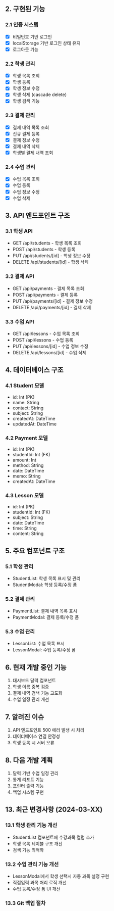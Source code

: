 ## 2. 구현된 기능

### 2.1 인증 시스템
- [x] 비밀번호 기반 로그인
- [x] localStorage 기반 로그인 상태 유지
- [x] 로그아웃 기능

### 2.2 학생 관리
- [x] 학생 목록 조회
- [x] 학생 등록
- [x] 학생 정보 수정
- [x] 학생 삭제 (cascade delete)
- [x] 학생 검색 기능

### 2.3 결제 관리
- [x] 결제 내역 목록 조회
- [x] 신규 결제 등록
- [x] 결제 정보 수정
- [x] 결제 내역 삭제
- [x] 학생별 결제 내역 조회

### 2.4 수업 관리
- [x] 수업 목록 조회
- [x] 수업 등록
- [x] 수업 정보 수정
- [x] 수업 삭제

## 3. API 엔드포인트 구조

### 3.1 학생 API
- GET /api/students - 학생 목록 조회
- POST /api/students - 학생 등록
- PUT /api/students/[id] - 학생 정보 수정
- DELETE /api/students/[id] - 학생 삭제

### 3.2 결제 API
- GET /api/payments - 결제 목록 조회
- POST /api/payments - 결제 등록
- PUT /api/payments/[id] - 결제 정보 수정
- DELETE /api/payments/[id] - 결제 삭제

### 3.3 수업 API
- GET /api/lessons - 수업 목록 조회
- POST /api/lessons - 수업 등록
- PUT /api/lessons/[id] - 수업 정보 수정
- DELETE /api/lessons/[id] - 수업 삭제

## 4. 데이터베이스 구조

### 4.1 Student 모델
- id: Int (PK)
- name: String
- contact: String
- subject: String
- createdAt: DateTime
- updatedAt: DateTime

### 4.2 Payment 모델
- id: Int (PK)
- studentId: Int (FK)
- amount: Int
- method: String
- date: DateTime
- memo: String
- createdAt: DateTime

### 4.3 Lesson 모델
- id: Int (PK)
- studentId: Int (FK)
- subject: String
- date: DateTime
- time: String
- content: String

## 5. 주요 컴포넌트 구조
### 5.1 학생 관리
- StudentList: 학생 목록 표시 및 관리
- StudentModal: 학생 등록/수정 폼

### 5.2 결제 관리
- PaymentList: 결제 내역 목록 표시
- PaymentModal: 결제 등록/수정 폼

### 5.3 수업 관리
- LessonList: 수업 목록 표시
- LessonModal: 수업 등록/수정 폼

## 6. 현재 개발 중인 기능
1. 대시보드 달력 컴포넌트
2. 학생 이름 중복 검증
3. 결제 내역 검색 기능 고도화
4. 수업 일정 관리 개선

## 7. 알려진 이슈
1. API 엔드포인트 500 에러 발생 시 처리
2. 데이터베이스 연결 안정성
3. 학생 등록 시 서버 오류

## 8. 다음 개발 계획
1. 달력 기반 수업 일정 관리
2. 통계 리포트 기능
3. 프린터 출력 기능
4. 백업 시스템 구현

## 13. 최근 변경사항 (2024-03-XX)
### 13.1 학생 관리 기능 개선
- StudentList 컴포넌트에 수강과목 컬럼 추가
- 학생 목록 테이블 구조 개선
- 검색 기능 최적화

### 13.2 수업 관리 기능 개선
- LessonModal에서 학생 선택시 자동 과목 설정 구현
- 직접입력 과목 처리 로직 개선
- 수업 등록/수정 폼 UI 개선

### 13.3 Git 백업 절차